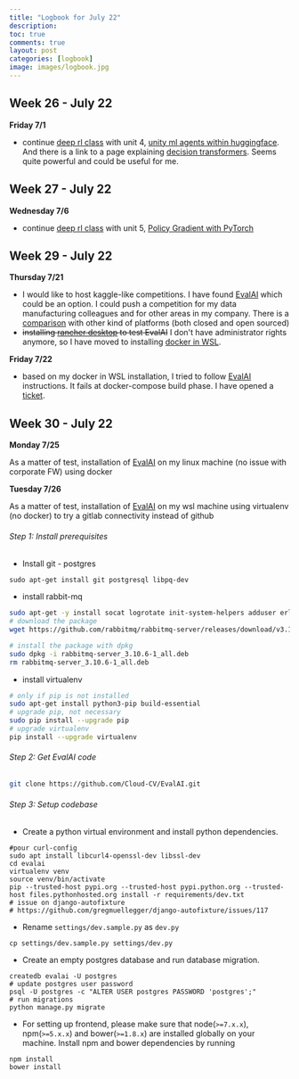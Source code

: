 ```yaml
---
title: "Logbook for July 22"
description: 
toc: true
comments: true
layout: post
categories: [logbook]
image: images/logbook.jpg
---
```




## Week 26 - July 22

**Friday 7/1**

* continue [deep rl class](/guillaume_blog/blog/deep-rl-class-with-huggingface.html) with unit 4, <u>unity ml agents within huggingface</u>. And there is a link to a page explaining [decision transformers](https://huggingface.co/blog/decision-transformers). Seems quite powerful and could be useful for me.



## Week 27 - July 22

**Wednesday 7/6**

* continue [deep rl class](/guillaume_blog/blog/deep-rl-class-with-huggingface.html) with unit 5, <u>Policy Gradient with PyTorch</u>



## Week 29 - July 22

**Thursday 7/21**

* I would like to host kaggle-like competitions. I have found [EvalAI](https://github.com/Cloud-CV/EvalAI) which could be an option. I could push a competition for my data manufacturing colleagues and for other areas in my company. There is a [comparison](https://github.com/Cloud-CV/EvalAI/tree/202001b582fdc332a062b85c02be228c3dcf2cd2#platform-comparison) with other kind of platforms (both closed and open sourced)
* ~~installing [rancher desktop](https://dev.michelin.com/wsl2/docker-rancher) to test EvalAI~~ I don't have administrator rights anymore, so I have moved to installing [docker in WSL](/guillaume_blog/blog/install-docker-on-WSL.html).

**Friday 7/22**

* based on my docker in WSL installation, I tried to follow [EvalAI](https://github.com/Cloud-CV/EvalAI) instructions. It fails at docker-compose build phase. I have opened a [ticket](https://github.com/Cloud-CV/EvalAI/issues/3775).



## Week 30 - July 22

**Monday 7/25**

As a matter of test, installation of [EvalAI](https://github.com/Cloud-CV/EvalAI) on my linux machine (no issue with corporate FW) using docker

**Tuesday 7/26**

As a matter of test, installation of [EvalAI](https://evalai.readthedocs.io/en/stable/setup.html#ubuntu-installation-instructions) on my wsl machine using virtualenv (no docker) to try a gitlab connectivity instead of github

###### Step 1: Install prerequisites

* Install git - postgres

```
sudo apt-get install git postgresql libpq-dev
```

* install rabbit-mq

```bash
sudo apt-get -y install socat logrotate init-system-helpers adduser erlang-base erlang-base-hipe esl-erlang
# download the package
wget https://github.com/rabbitmq/rabbitmq-server/releases/download/v3.10.6/rabbitmq-server_3.10.6-1_all.deb

# install the package with dpkg
sudo dpkg -i rabbitmq-server_3.10.6-1_all.deb
rm rabbitmq-server_3.10.6-1_all.deb
```
* install virtualenv
```bash
# only if pip is not installed
sudo apt-get install python3-pip build-essential
# upgrade pip, not necessary
sudo pip install --upgrade pip
# upgrade virtualenv
pip install --upgrade virtualenv
```

###### Step 2: Get EvalAI code

```bash
git clone https://github.com/Cloud-CV/EvalAI.git
```

###### Step 3: Setup codebase

- Create a python virtual environment and install python dependencies.

```
#pour curl-config
sudo apt install libcurl4-openssl-dev libssl-dev
cd evalai
virtualenv venv
source venv/bin/activate
pip --trusted-host pypi.org --trusted-host pypi.python.org --trusted-host files.pythonhosted.org install -r requirements/dev.txt
# issue on django-autofixture 
# https://github.com/gregmuellegger/django-autofixture/issues/117
```

- Rename `settings/dev.sample.py` as `dev.py`

```
cp settings/dev.sample.py settings/dev.py
```

- Create an empty postgres database and run database migration.

```
createdb evalai -U postgres
# update postgres user password
psql -U postgres -c "ALTER USER postgres PASSWORD 'postgres';"
# run migrations
python manage.py migrate
```

- For setting up frontend, please make sure that node(`>=7.x.x`), npm(`>=5.x.x`) and bower(`>=1.8.x`) are installed globally on your machine. Install npm and bower dependencies by running

```
npm install
bower install
```